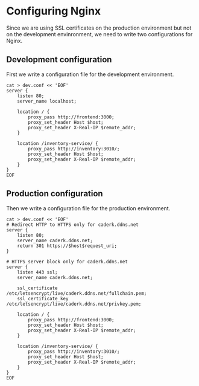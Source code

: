 # Configuring Nginx

Since we are using SSL certificates on the production environment but not on the development envinronment, we need to write two configurations for Nginx.

## Development configuration

First we write a configuration file for the development environment.
```
cat > dev.conf << 'EOF'
server {
    listen 80;
    server_name localhost;

    location / {
        proxy_pass http://frontend:3000;
        proxy_set_header Host $host;
        proxy_set_header X-Real-IP $remote_addr;
    }

    location /inventory-service/ {
        proxy_pass http://inventory:3010/;
        proxy_set_header Host $host;
        proxy_set_header X-Real-IP $remote_addr;
    }
}
EOF
```

## Production configuration

Then we write a configuration file for the production environment.
```
cat > dev.conf << 'EOF'
# Redirect HTTP to HTTPS only for caderk.ddns.net
server {
    listen 80;
    server_name caderk.ddns.net;
    return 301 https://$host$request_uri;
}

# HTTPS server block only for caderk.ddns.net
server {
    listen 443 ssl;
    server_name caderk.ddns.net;

    ssl_certificate /etc/letsencrypt/live/caderk.ddns.net/fullchain.pem;
    ssl_certificate_key /etc/letsencrypt/live/caderk.ddns.net/privkey.pem;

    location / {
        proxy_pass http://frontend:3000;
        proxy_set_header Host $host;
        proxy_set_header X-Real-IP $remote_addr;
    }

    location /inventory-service/ {
        proxy_pass http://inventory:3010/;
        proxy_set_header Host $host;
        proxy_set_header X-Real-IP $remote_addr;
    }
}
EOF
```